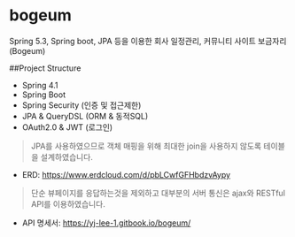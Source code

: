 # bogeum
Spring 5.3, Spring boot, JPA 등을 이용한 회사 일정관리, 커뮤니티 사이트 보금자리(Bogeum)

##Project Structure
- Spring 4.1
- Spring Boot
- Spring Security (인증 및 접근제한)
- JPA & QueryDSL (ORM & 동적SQL)
- OAuth2.0 & JWT (로그인)


> JPA를 사용하였으므로 객체 매핑을 위해 최대한 join을 사용하지 않도록 테이블을 설계하였습니다.
- ERD: https://www.erdcloud.com/d/pbLCwfGFHbdzvAypy

> 단순 뷰페이지를 응답하는것을 제외하고 대부분의 서버 통신은 ajax와 RESTful API를 이용하였습니다.
- API 명세서: https://yj-lee-1.gitbook.io/bogeum/
